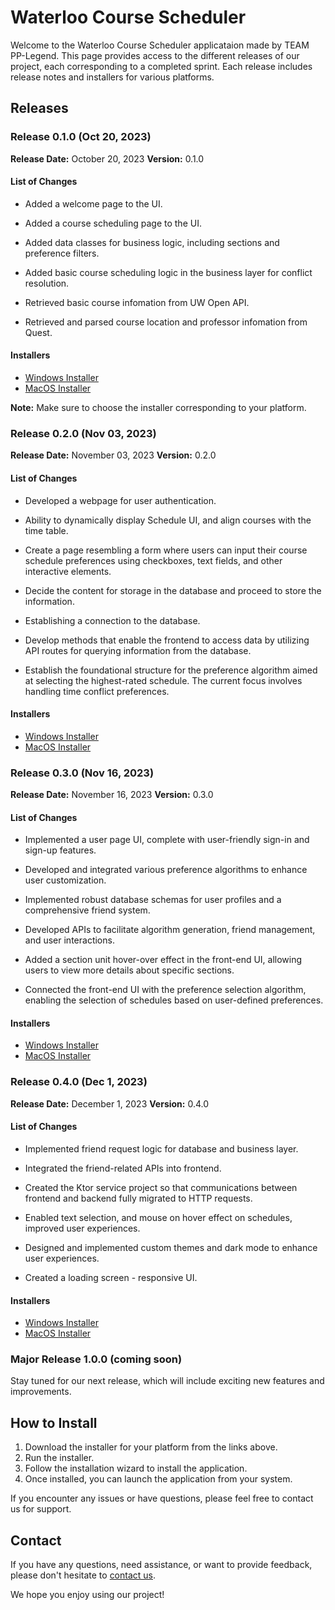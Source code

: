 # Waterloo Course Scheduler

Welcome to the Waterloo Course Scheduler applicataion made by TEAM PP-Legend. This page provides access to the different releases of our project, each corresponding to a completed sprint. Each release includes release notes and installers for various platforms.

## Releases

### Release 0.1.0 (Oct 20, 2023)

**Release Date:** October 20, 2023
**Version:** 0.1.0

#### List of Changes

* Added a welcome page to the UI.

* Added a course scheduling page to the UI.

* Added data classes for business logic, including sections and preference filters.

* Added basic course scheduling logic in the business layer for conflict resolution.

* Retrieved basic course infomation from UW Open API.

* Retrieved and parsed course location and professor infomation from Quest.

#### Installers

- [Windows Installer](https://git.uwaterloo.ca/q258wu/pplegend-project/-/raw/main/releases/0.1.0/course-scheduler-0.1.0.msi)
- [MacOS Installer](https://git.uwaterloo.ca/q258wu/pplegend-project/-/raw/main/releases/0.1.0/course-scheduler-0.1.0.msi?ref_type=heads)

**Note:** Make sure to choose the installer corresponding to your platform.

### Release 0.2.0 (Nov 03, 2023)

**Release Date:** November 03, 2023
**Version:** 0.2.0

#### List of Changes

* Developed a webpage for user authentication.

* Ability to dynamically display Schedule UI, and align courses with the time table.

* Create a page resembling a form where users can input their course schedule preferences using checkboxes, text fields, and other interactive elements.

* Decide the content for storage in the database and proceed to store the information.

* Establishing a connection to the database.

* Develop methods that enable the frontend to access data by utilizing API routes for querying information from the database.

* Establish the foundational structure for the preference algorithm aimed at selecting the highest-rated schedule. The current focus involves handling time conflict preferences.

#### Installers

- [Windows Installer](https://git.uwaterloo.ca/q258wu/pplegend-project/-/raw/main/releases/0.2.0/course-scheduler-0.2.0.msi)
- [MacOS Installer](https://git.uwaterloo.ca/q258wu/pplegend-project/-/raw/main/releases/0.2.0/course-scheduler-0.2.0.msi?ref_type=heads)

### Release 0.3.0 (Nov 16, 2023)

**Release Date:** November 16, 2023
**Version:** 0.3.0

#### List of Changes

 * Implemented a user page UI, complete with user-friendly sign-in and sign-up features.

 * Developed and integrated various preference algorithms to enhance user customization.

 * Implemented robust database schemas for user profiles and a comprehensive friend system.

 * Developed APIs to facilitate algorithm generation, friend management, and user interactions.

 * Added a section unit hover-over effect in the front-end UI, allowing users to view more details about specific sections.

 * Connected the front-end UI with the preference selection algorithm, enabling the selection of schedules based on user-defined preferences.

#### Installers

- [Windows Installer](https://git.uwaterloo.ca/q258wu/pplegend-project/-/raw/main/releases/0.3.0/course-scheduler-0.3.0.msi)
- [MacOS Installer](https://git.uwaterloo.ca/q258wu/pplegend-project/-/raw/main/releases/0.3.0/course-scheduler-0.3.0.dmg?ref_type=heads)

### Release 0.4.0 (Dec 1, 2023)

**Release Date:** December 1, 2023
**Version:** 0.4.0

#### List of Changes

 * Implemented friend request logic for database and business layer.

 * Integrated the friend-related APIs into frontend.

 * Created the Ktor service project so that communications between frontend and backend fully migrated to HTTP requests.

 * Enabled text selection, and mouse on hover effect on schedules, improved user experiences.

 * Designed and implemented custom themes and dark mode to enhance user experiences.

 * Created a loading screen - responsive UI.

#### Installers

- [Windows Installer](https://git.uwaterloo.ca/q258wu/pplegend-project/-/raw/main/releases/0.4.0/course-scheduler-0.4.0.msi)
- [MacOS Installer](https://git.uwaterloo.ca/q258wu/pplegend-project/-/raw/main/releases/0.3.0/course-scheduler-0.3.0.dmg?ref_type=heads)

### Major Release 1.0.0 (coming soon)

Stay tuned for our next release, which will include exciting new features and improvements.

## How to Install

1. Download the installer for your platform from the links above.
2. Run the installer.
3. Follow the installation wizard to install the application.
4. Once installed, you can launch the application from your system.

<!-- This is a comment. It won't be visible when rendered. 
For additional information on installation, troubleshooting, and usage instructions, please refer to the [Documentation](docs/).
-->

If you encounter any issues or have questions, please feel free to contact us for support.

## Contact

If you have any questions, need assistance, or want to provide feedback, please don't hesitate to [contact us](mailto:nobody@pp-legend.com).

We hope you enjoy using our project!


